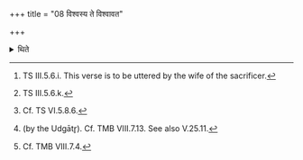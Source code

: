 +++
title = "08 विश्वस्य ते विश्वावत"

+++

<details><summary>थिते</summary>

8. With viśvasya te viśvāvataḥ...[^1] and with agan devān...[^2] (the Neṣṭr̥) causes the wife of the sacrificer to be seen by the Udgātr̥[^3] after the hiṁ-sound is uttered.[^4] (This he does) until the singing of the three Stotriyās.[^5]  

[^1]: TS III.5.6.i. This verse is to be uttered by the wife of the sacrificer.  

[^2]: TS III.5.6.k.  

[^3]: Cf. TS VI.5.8.6.  

[^4]: (by the Udgātr̥). Cf. TMB VIII.7.13. See also V.25.11.  

[^5]: Cf. TMB VIII.7.4.  
</details>
